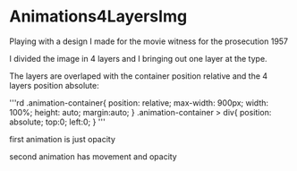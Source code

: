 # Animations4LayersImg

Playing with a design I made for the movie witness for the prosecution 1957

I divided the image in 4 layers
and I bringing out one layer at the type.

The layers are overlaped with the container position relative and the 4 layers position absolute:

'''rd
  .animation-container{
    position: relative;
    max-width: 900px;
    width: 100%;
    height: auto;
    margin:auto;
  }
  .animation-container > div{
    position: absolute;
    top:0;
    left:0;
  }
'''

first animation is just opacity



second animation has movement and opacity
